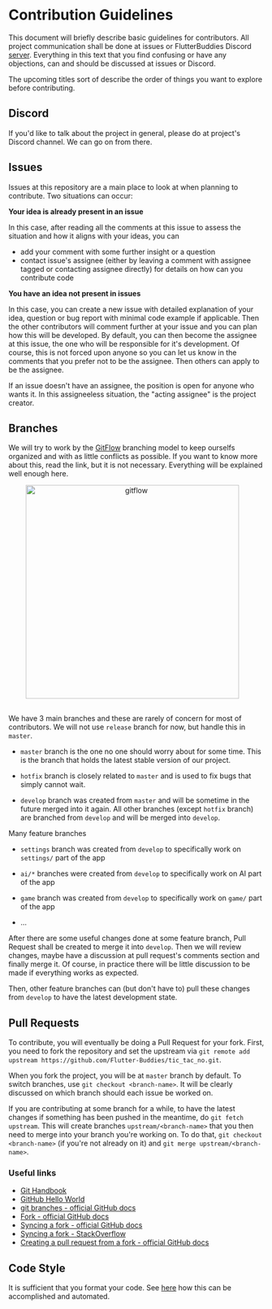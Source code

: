 # Contribution Guidelines

This document will briefly describe basic guidelines for contributors. All project communication shall be done at issues or FlutterBuddies Discord  [server](https://discord.gg/X3pfRES6). Everything in this text that you find confusing or have any objections, can and should be discussed at issues or Discord.

The upcoming titles sort of describe the order of things you want to explore before contributing.

## Discord

If you'd like to talk about the project in general, please do at project's Discord channel. We can go on from there.

## Issues

Issues at this repository are a main place to look at when planning to contribute. Two situations can occur:

**Your idea is already present in an issue**

In this case, after reading all the comments at this issue to assess the situation and how it aligns with your ideas, you can

- add your comment with some further insight or a question
- contact issue's assignee (either by leaving a comment with assignee tagged or contacting assignee directly) for details on how can you contribute code

**You have an idea not present in issues**

In this case, you can create a new issue with detailed explanation of your idea, question or bug report with minimal code example if applicable. Then the other contributors will comment further at your issue and you can plan how this will be developed. By default, you can then become the assignee at this issue, the one who will be responsible for it's development. Of course, this is not forced upon anyone so you can let us know in the comments that you prefer not to be the assignee. Then others can apply to be the assignee.

If an issue doesn't have an assignee, the position is open for anyone who wants it. In this assigneeless situation, the "acting assignee" is the project creator.

## Branches

We will try to work by the [GitFlow](https://nvie.com/posts/a-successful-git-branching-model/) branching model to keep ourselfs organized and with as little conflicts as possible. If you want to know more about this, read the link, but it is not necessary. Everything will be explained well enough here.

<p align="center">
<img src="https://raw.githubusercontent.com/Flutter-Buddies/tic_tac_no/master/doc/assets/gitflow.png" alt="gitflow" width="420" style="margin-right:16px;margin-bottom:16px"> 
</p>

We have 3 main branches and these are rarely of concern for most of contributors. We will not use `release` branch for now, but handle this in `master`.

- `master` branch is the one no one should worry about for some time. This is the branch that holds the latest stable version of our project.

- `hotfix` branch is closely related to `master` and is used to fix bugs that simply cannot wait.

- `develop` branch was created from `master` and will be sometime in the future merged into it again. All other branches (except `hotfix` branch) are branched from `develop` and will be merged into `develop`.

Many feature branches

- `settings` branch was created from `develop` to specifically work on `settings/` part of the app

- `ai/*` branches were created from `develop` to specifically work on AI part of the app

- `game` branch was created from `develop` to specifically work on `game/` part of the app

- ...

After there are some useful changes done at some feature branch, Pull Request shall be created to merge it into `develop`. Then we will review changes, maybe have a discussion at pull request's comments section and finally merge it. Of course, in practice there will be little discussion to be made if everything works as expected.

Then, other feature branches can (but don't have to) pull these changes from `develop` to have the latest development state.

## Pull Requests

To contribute, you will eventually be doing a Pull Request for your fork. First, you need to fork the repository and set the upstream via `git remote add upstream https://github.com/Flutter-Buddies/tic_tac_no.git`.

When you fork the project, you will be at `master` branch by default. To switch branches, use `git checkout <branch-name>`. It will be clearly discussed on which branch should each issue be worked on.

If you are contributing at some branch for a while, to have the latest changes if something has been pushed in the meantime, do `git fetch upstream`. This will create branches `upstream/<branch-name>` that you then need to merge into your branch you're working on. To do that, `git checkout <branch-name>` (if you're not already on it) and `git merge upstream/<branch-name>`.

### Useful links

- [Git Handbook](https://guides.github.com/introduction/git-handbook)
- [GitHub Hello World](https://guides.github.com/activities/hello-world/)
- [git branches - official GitHub docs](https://docs.github.com/en/free-pro-team@latest/github/collaborating-with-issues-and-pull-requests/about-branches)
- [Fork - official GitHub docs](https://docs.github.com/en/free-pro-team@latest/github/getting-started-with-github/fork-a-repo)
- [Syncing a fork - official GitHub docs](https://docs.github.com/en/free-pro-team@latest/github/collaborating-with-issues-and-pull-requests/syncing-a-fork)
- [Syncing a fork - StackOverflow](https://stackoverflow.com/questions/7244321/how-do-i-update-a-github-forked-repository)
- [Creating a pull request from a fork - official GitHub docs](https://docs.github.com/en/free-pro-team@latest/github/collaborating-with-issues-and-pull-requests/creating-a-pull-request-from-a-fork)


## Code Style

It is sufficient that you format your code. See [here](https://flutter.dev/docs/development/tools/formatting) how this can be accomplished and automated.
